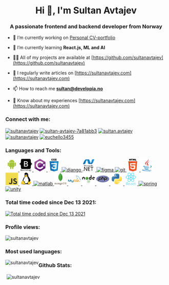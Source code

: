 <h1 align="center">Hi 👋, I'm Sultan Avtajev</h1>
<h3 align="center">A passionate frontend and backend developer from Norway</h3>



- 🔭 I’m currently working on [Personal CV-portfolio](https://github.com/sultanavtajev/CV-prosjekt.git)

- 🌱 I’m currently learning **React.js, ML and AI**

- 👨‍💻 All of my projects are available at [https://github.com/sultanavtajev](https://github.com/sultanavtajev)

- 📝 I regularly write articles on [https://sultanavtajev.com](https://sultanavtajev.com)

- 📫 How to reach me **sultan@developia.no**

- 📄 Know about my experiences [https://sultanavtajev.com](https://sultanavtajev.com)

<h3 align="left">Connect with me:</h3>
<p align="left">
<a href="https://twitter.com/sultanavtajev" target="blank"><img align="center" src="https://raw.githubusercontent.com/rahuldkjain/github-profile-readme-generator/master/src/images/icons/Social/twitter.svg" alt="sultanavtajev" height="30" width="40" /></a>
<a href="https://linkedin.com/in/sultan-avtajev-7a81abb3" target="blank"><img align="center" src="https://raw.githubusercontent.com/rahuldkjain/github-profile-readme-generator/master/src/images/icons/Social/linked-in-alt.svg" alt="sultan-avtajev-7a81abb3" height="30" width="40" /></a>
<a href="https://fb.com/sultan.avtajev" target="blank"><img align="center" src="https://raw.githubusercontent.com/rahuldkjain/github-profile-readme-generator/master/src/images/icons/Social/facebook.svg" alt="sultan.avtajev" height="30" width="40" /></a>
<a href="https://instagram.com/sultanavtajev" target="blank"><img align="center" src="https://raw.githubusercontent.com/rahuldkjain/github-profile-readme-generator/master/src/images/icons/Social/instagram.svg" alt="sultanavtajev" height="30" width="40" /></a>
<a href="https://www.youtube.com/c/euchello3455" target="blank"><img align="center" src="https://raw.githubusercontent.com/rahuldkjain/github-profile-readme-generator/master/src/images/icons/Social/youtube.svg" alt="euchello3455" height="30" width="40" /></a>
</p>

<h3 align="left">Languages and Tools:</h3>
<p align="left"> <a href="https://developer.android.com" target="_blank" rel="noreferrer"> <img src="https://raw.githubusercontent.com/devicons/devicon/master/icons/android/android-original-wordmark.svg" alt="android" width="40" height="40"/> </a> <a href="https://getbootstrap.com" target="_blank" rel="noreferrer"> <img src="https://raw.githubusercontent.com/devicons/devicon/master/icons/bootstrap/bootstrap-plain-wordmark.svg" alt="bootstrap" width="40" height="40"/> </a> <a href="https://www.w3schools.com/cs/" target="_blank" rel="noreferrer"> <img src="https://raw.githubusercontent.com/devicons/devicon/master/icons/csharp/csharp-original.svg" alt="csharp" width="40" height="40"/> </a> <a href="https://www.w3schools.com/css/" target="_blank" rel="noreferrer"> <img src="https://raw.githubusercontent.com/devicons/devicon/master/icons/css3/css3-original-wordmark.svg" alt="css3" width="40" height="40"/> </a> <a href="https://www.djangoproject.com/" target="_blank" rel="noreferrer"> <img src="https://cdn.worldvectorlogo.com/logos/django.svg" alt="django" width="40" height="40"/> </a> <a href="https://dotnet.microsoft.com/" target="_blank" rel="noreferrer"> <img src="https://raw.githubusercontent.com/devicons/devicon/master/icons/dot-net/dot-net-original-wordmark.svg" alt="dotnet" width="40" height="40"/> </a> <a href="https://www.figma.com/" target="_blank" rel="noreferrer"> <img src="https://www.vectorlogo.zone/logos/figma/figma-icon.svg" alt="figma" width="40" height="40"/> </a> <a href="https://git-scm.com/" target="_blank" rel="noreferrer"> <img src="https://www.vectorlogo.zone/logos/git-scm/git-scm-icon.svg" alt="git" width="40" height="40"/> </a> <a href="https://www.w3.org/html/" target="_blank" rel="noreferrer"> <img src="https://raw.githubusercontent.com/devicons/devicon/master/icons/html5/html5-original-wordmark.svg" alt="html5" width="40" height="40"/> </a> <a href="https://www.java.com" target="_blank" rel="noreferrer"> <img src="https://raw.githubusercontent.com/devicons/devicon/master/icons/java/java-original.svg" alt="java" width="40" height="40"/> </a> <a href="https://developer.mozilla.org/en-US/docs/Web/JavaScript" target="_blank" rel="noreferrer"> <img src="https://raw.githubusercontent.com/devicons/devicon/master/icons/javascript/javascript-original.svg" alt="javascript" width="40" height="40"/> </a> <a href="https://www.linux.org/" target="_blank" rel="noreferrer"> <img src="https://raw.githubusercontent.com/devicons/devicon/master/icons/linux/linux-original.svg" alt="linux" width="40" height="40"/> </a> <a href="https://www.mathworks.com/" target="_blank" rel="noreferrer"> <img src="https://upload.wikimedia.org/wikipedia/commons/2/21/Matlab_Logo.png" alt="matlab" width="40" height="40"/> </a> <a href="https://www.mongodb.com/" target="_blank" rel="noreferrer"> <img src="https://raw.githubusercontent.com/devicons/devicon/master/icons/mongodb/mongodb-original-wordmark.svg" alt="mongodb" width="40" height="40"/> </a> <a href="https://www.mysql.com/" target="_blank" rel="noreferrer"> <img src="https://raw.githubusercontent.com/devicons/devicon/master/icons/mysql/mysql-original-wordmark.svg" alt="mysql" width="40" height="40"/> </a> <a href="https://nodejs.org" target="_blank" rel="noreferrer"> <img src="https://raw.githubusercontent.com/devicons/devicon/master/icons/nodejs/nodejs-original-wordmark.svg" alt="nodejs" width="40" height="40"/> </a> <a href="https://www.php.net" target="_blank" rel="noreferrer"> <img src="https://raw.githubusercontent.com/devicons/devicon/master/icons/php/php-original.svg" alt="php" width="40" height="40"/> </a> <a href="https://www.python.org" target="_blank" rel="noreferrer"> <img src="https://raw.githubusercontent.com/devicons/devicon/master/icons/python/python-original.svg" alt="python" width="40" height="40"/> </a> <a href="https://reactjs.org/" target="_blank" rel="noreferrer"> <img src="https://raw.githubusercontent.com/devicons/devicon/master/icons/react/react-original-wordmark.svg" alt="react" width="40" height="40"/> </a> <a href="https://spring.io/" target="_blank" rel="noreferrer"> <img src="https://www.vectorlogo.zone/logos/springio/springio-icon.svg" alt="spring" width="40" height="40"/> </a> <a href="https://unity.com/" target="_blank" rel="noreferrer"> <img src="https://www.vectorlogo.zone/logos/unity3d/unity3d-icon.svg" alt="unity" width="40" height="40"/> </a> </p>

<h3 align="left">Total time coded since Dec 13 2021:</h3>
<p align="left"><a href="https://wakatime.com/@1897740b-8b23-4d6f-8a2f-2c1f14bf7598"><img src="https://wakatime.com/badge/user/1897740b-8b23-4d6f-8a2f-2c1f14bf7598.svg" alt="Total time coded since Dec 13 2021" /></a>

<h3 align="left">Profile views:</h3>
<p align="left"> <img src="https://komarev.com/ghpvc/?username=sultanavtajev&label=Profile%20views&color=0e75b6&style=flat" alt="sultanavtajev" /> </p>

<h3 align="left">Most used languages:</h3>
<p><img align="left" src="https://github-readme-stats.vercel.app/api/top-langs?username=sultanavtajev&show_icons=true&locale=en&layout=compact" alt="sultanavtajev" /></p>

<h3 align="left">Github Stats:</h3>
<p>&nbsp;<img align="center" src="https://github-readme-stats.vercel.app/api?username=sultanavtajev&show_icons=true&locale=en" alt="sultanavtajev" /></p>
